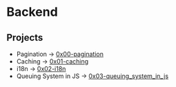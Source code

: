 # Backend
## Projects
* Pagination -> [0x00-pagination](./0x00-pagination)
* Caching -> [0x01-caching](./0x01-caching/)
* i18n -> [0x02-i18n](./0x02-i18n/)
* Queuing System in JS -> [0x03-queuing_system_in_js](./0x03-queuing_system_in_js/)
